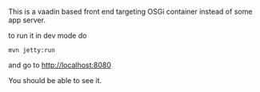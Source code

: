 This is a vaadin based front end targeting OSGi container instead of some app server.

to run it in dev mode do
```
mvn jetty:run
```
and go to [http://localhost:8080](http://localhost:8080)

You should be able to see it.
